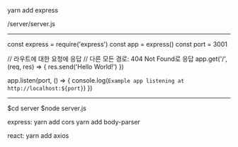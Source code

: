 yarn add express

/server/server.js

- - -

const express = require('express')
const app = express()
const port = 3001

// 라우트에 대한 요청에 응답
// 다른 모든 경로: 404 Not Found로 응답
app.get('/', (req, res) => {
  res.send('Hello World!')
})

app.listen(port, () => {
  console.log(`Example app listening at http://localhost:${port}`)
})

- - -

$cd server
$node server.js

express:
    yarn add cors
    yarn add body-parser

react:
    yarn add axios